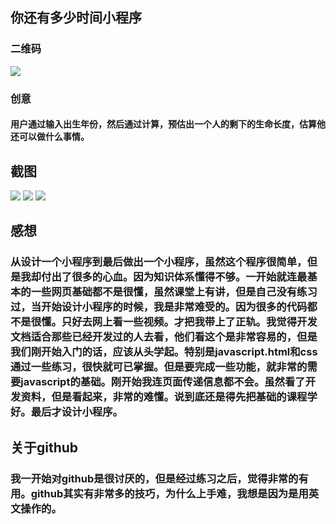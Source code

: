 ## 你还有多少时间小程序
### 二维码
![](http://m.qpic.cn/psb?/V12Lcld42dfJsr/3tkjdDHY4lOj3AXls527FcQ3Ze5tjwRPbK9U8hGoRVA!/b/dPIAAAAAAAAA&bo=WAGIAVgBiAERFyA!&rf=viewer_4)
### 创意
#### 用户通过输入出生年份，然后通过计算，预估出一个人的剩下的生命长度，估算他还可以做什么事情。
## 截图
![](http://m.qpic.cn/psb?/V12Lcld42dfJsr/P0iLf337gRkRwNsqUyYCam6h90bnyf6wEXm*7SLTnaQ!/b/dPIAAAAAAAAA&bo=OASABzgEgAcRFyA!&rf=viewer_4)
![](http://m.qpic.cn/psb?/V12Lcld42dfJsr/*JCr*voJXBJKg8QI1eQM3NJBOHkcOgaS*erCFkvhx0s!/b/dPMAAAAAAAAA&bo=OASABzgEgAcRFyA!&rf=viewer_4)
![](http://m.qpic.cn/psb?/V12Lcld42dfJsr/xyq9zg0rAe1FFZSLFVPgShuAVfbXk0pJ71ZgfBeRsl4!/b/dPMAAAAAAAAA&bo=OASABzgEgAcRFyA!&rf=viewer_4)
## 感想
### 从设计一个小程序到最后做出一个小程序，虽然这个程序很简单，但是我却付出了很多的心血。因为知识体系懂得不够。一开始就连最基本的一些网页基础都不是很懂，虽然课堂上有讲，但是自己没有练习过，当开始设计小程序的时候，我是非常难受的。因为很多的代码都不是很懂。只好去网上看一些视频。才把我带上了正轨。我觉得开发文档适合那些已经开发过的人去看，他们看这个是非常容易的，但是我们刚开始入门的话，应该从头学起。特别是javascript.html和css通过一些练习，很快就可已掌握。但是要完成一些功能，就非常的需要javascript的基础。刚开始我连页面传递信息都不会。虽然看了开发资料，但是看起来，非常的难懂。说到底还是得先把基础的课程学好。最后才设计小程序。
## 关于github
### 我一开始对github是很讨厌的，但是经过练习之后，觉得非常的有用。github其实有非常多的技巧，为什么上手难，我想是因为是用英文操作的。
